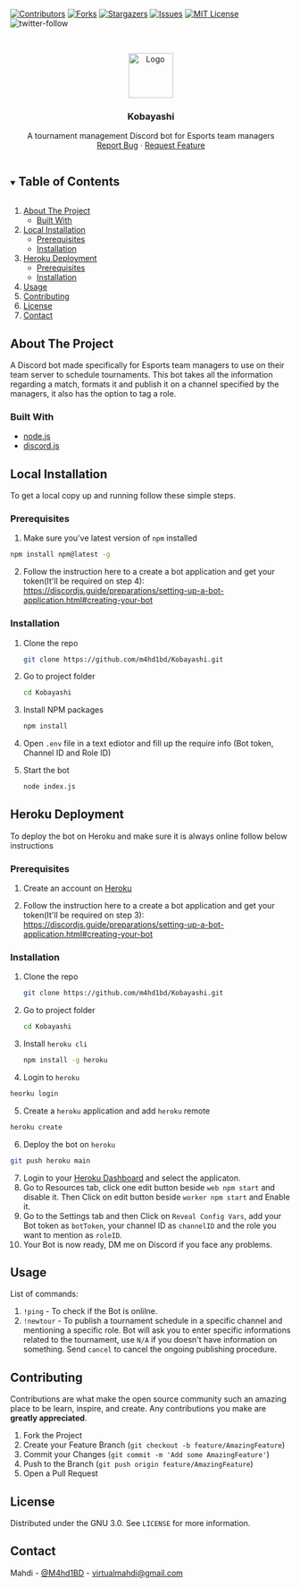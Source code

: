 [![Contributors][contributors-shield]][contributors-url]
[![Forks][forks-shield]][forks-url]
[![Stargazers][stars-shield]][stars-url]
[![Issues][issues-shield]][issues-url]
[![MIT License][license-shield]][license-url]
![twitter-follow]



<!-- PROJECT LOGO -->
<br />
<p align="center">
  <a href="https://github.com/m4hd1bd/Kobayashi">
    <img src="https://i.ibb.co/CMfGQy6/Untitled.png" alt="Logo" width="80" height="80">
  </a>

  <h3 align="center">Kobayashi</h3>

  <p align="center">
    A tournament management Discord bot for Esports team managers
    <br />
    <a href="https://github.com/m4hd1bd/Kobayashi/issues">Report Bug</a>
    ·
    <a href="https://github.com/m4hd1bd/Kobayashi/issues">Request Feature</a>
  </p>
</p>



<!-- TABLE OF CONTENTS -->
<details open="open">
  <summary><h2 style="display: inline-block">Table of Contents</h2></summary>
  <ol>
    <li>
      <a href="#about-the-project">About The Project</a>
      <ul>
        <li><a href="#built-with">Built With</a></li>
      </ul>
    </li>
    <li>
      <a href="#local-installation">Local Installation</a>
      <ul>
        <li><a href="#prerequisites">Prerequisites</a></li>
        <li><a href="#installation">Installation</a></li>
      </ul>
    </li>
     <li>
      <a href="#heroku-deployment">Heroku Deployment</a>
      <ul>
        <li><a href="#prerequisites">Prerequisites</a></li>
        <li><a href="#installation">Installation</a></li>
      </ul>
    </li>
    <li><a href="#usage">Usage</a></li>
    <li><a href="#contributing">Contributing</a></li>
    <li><a href="#license">License</a></li>
    <li><a href="#contact">Contact</a></li>
  </ol>
</details>



<!-- ABOUT THE PROJECT -->
## About The Project
A Discord bot made specifically for Esports team managers to use on their team server to schedule tournaments. This bot takes all the information regarding a match, formats it and publish it on a channel specified by the managers, it also has the option to tag a role.



### Built With

* [node.js](https://nodejs.org/)
* [discord.js](https://discord.js.org/#/)



<!-- Local Installation -->
## Local Installation

To get a local copy up and running follow these simple steps.

### Prerequisites

1. Make sure you've latest version of `npm` installed
  ```sh
  npm install npm@latest -g
  ```
2. Follow the instruction here to a create a bot application and get your token(It'll be required on step 4): https://discordjs.guide/preparations/setting-up-a-bot-application.html#creating-your-bot

### Installation

1. Clone the repo
   ```sh
   git clone https://github.com/m4hd1bd/Kobayashi.git
   ```
2. Go to project folder
   ```sh
   cd Kobayashi
   ```
3. Install NPM packages
   ```sh
   npm install
   ```
4. Open `.env` file in a text ediotor and fill up the require info (Bot token, Channel ID and Role ID)

6. Start the bot
   ```sh
   node index.js
   ```

<!-- Heroku Deployment -->
## Heroku Deployment
To deploy the bot on Heroku and make sure it is always online follow below instructions

### Prerequisites

1. Create an account on [Heroku](https://signup.heroku.com/login)

3. Follow the instruction here to a create a bot application and get your token(It'll be required on step 3): https://discordjs.guide/preparations/setting-up-a-bot-application.html#creating-your-bot

### Installation

1. Clone the repo
   ```sh
   git clone https://github.com/m4hd1bd/Kobayashi.git
   ```
2. Go to project folder
   ```sh
   cd Kobayashi
   ```
3. Install `heroku cli`
   ```sh
   npm install -g heroku
   ```
4. Login to `heroku`
```sh
heorku login
```
5. Create a `heroku` application and add `heroku` remote
```sh
heroku create
```
6. Deploy the bot on `heroku`
```sh
git push heroku main
```
7. Login to your [Heroku Dashboard](https://dashboard.heroku.com/) and select the applicaton.
8. Go to Resources tab, click one edit button beside `web npm start` and disable it. Then Click on edit button beside `worker npm start` and Enable it.
9. Go to the Settings tab and then Click on `Reveal Config Vars`, add your Bot token as `botToken`, your channel ID as `channelID` and the role you want to mention as `roleID`.
10. Your Bot is now ready, DM me on Discord if you face any problems.

<!-- USAGE EXAMPLES -->
## Usage

List of commands:
1. `!ping` - To check if the Bot is onlilne.
2. `!newtour` - To publish a tournament schedule in a specific channel and mentioning a specific role. Bot will ask you to enter specific informations related to the tournament, use `N/A`  if you doesn't have information on something. Send `cancel` to cancel the ongoing publishing procedure.



<!-- CONTRIBUTING -->
## Contributing

Contributions are what make the open source community such an amazing place to be learn, inspire, and create. Any contributions you make are **greatly appreciated**.

1. Fork the Project
2. Create your Feature Branch (`git checkout -b feature/AmazingFeature`)
3. Commit your Changes (`git commit -m 'Add some AmazingFeature'`)
4. Push to the Branch (`git push origin feature/AmazingFeature`)
5. Open a Pull Request



<!-- LICENSE -->
## License

Distributed under the GNU 3.0. See `LICENSE` for more information.



<!-- CONTACT -->
## Contact

Mahdi - [@M4hd1BD](https://twitter.com/M4hd1BD) - virtualmahdi@gmail.com





<!-- MARKDOWN LINKS & IMAGES -->
<!-- https://www.markdownguide.org/basic-syntax/#reference-style-links -->
[contributors-shield]: https://img.shields.io/github/contributors/M4hd1BD/Kobayashi.svg?style=for-the-badge
[contributors-url]: https://github.com/M4hd1bd/Kobayashi/graphs/contributors
[forks-shield]: https://img.shields.io/github/forks/M4hd1bd/Kobayashi.svg?style=for-the-badge
[forks-url]: https://github.com/M4hd1bd/Kobayashi/network/members
[stars-shield]: https://img.shields.io/github/stars/M4hd1bd/Kobayashi.svg?style=for-the-badge
[stars-url]: https://github.com/M4hd1bd/Kobayashi/stargazers
[issues-shield]: https://img.shields.io/github/issues/M4hd1bd/Kobayashi.svg?style=for-the-badge
[issues-url]: https://github.com/M4hd1bd/Kobayashi/issues
[license-shield]: https://img.shields.io/github/license/M4hd1bd/Kobayashi.svg?style=for-the-badge
[license-url]: https://github.com/M4hd1bd/Kobayashi/blob/master/LICENSE.txt
[twitter-follow]: https://img.shields.io/twitter/follow/M4hd1bd?color=Blue&style=for-the-badge
